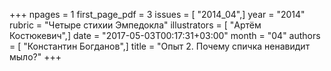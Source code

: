 +++
npages = 1
first_page_pdf = 3
issues = [ "2014_04",]
year = "2014"
rubric = "Четыре стихии Эмпедокла"
illustrators = [ "Артём Костюкевич",]
date = "2017-05-03T00:17:31+03:00"
month = "04"
authors = [ "Константин Богданов",]
title = "Опыт 2. Почему спичка ненавидит мыло?"
+++
